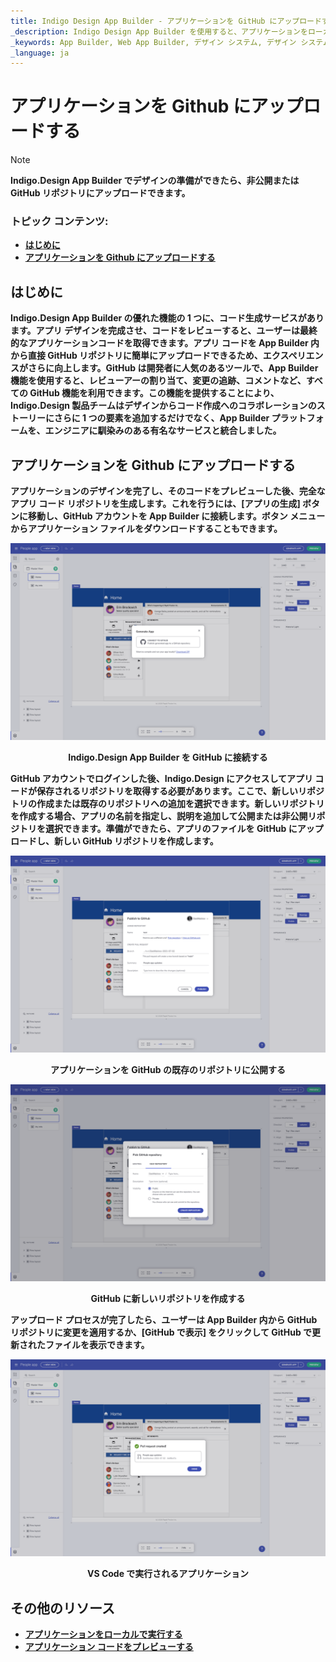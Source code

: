 ```yaml
---
title: Indigo Design App Builder - アプリケーションを GitHub にアップロードする
_description: Indigo Design App Builder を使用すると、アプリケーションをローカルにダウンロードするか、GitHub リポジトリにアップロードするかを選択できます。
_keywords: App Builder, Web App Builder, デザイン システム, デザイン システム UX, UI キット, Sketch, Ignite UI for Angular, Sketch to Angular, Angular, Angular デザイン システム, Sketch からコードをエクスポート, Angular 用のデザイン キット, Sketch UI キット, GitHub
_language: ja
---
```

# アプリケーションを Github にアップロードする

> [!NOTE]
><b>Indigo.Design App Builder でデザインの準備ができたら、非公開または GitHub リポジトリにアップロードできます。 


### トピック コンテンツ:
* <a href="#はじめに">はじめに</a>
* <a href="#アプリケーションを Github にアップロードする">アプリケーションを Github にアップロードする</a>

## はじめに
Indigo.Design App Builder の優れた機能の 1 つに、コード生成サービスがあります。アプリ デザインを完成させ、コードをレビューすると、ユーザーは最終的なアプリケーションコードを取得できます。アプリ コードを App Builder 内から直接 GitHub リポジトリに簡単にアップロードできるため、エクスペリエンスがさらに向上します。GitHub は開発者に人気のあるツールで、App Builder 機能を使用すると、レビューアーの割り当て、変更の追跡、コメントなど、すべての GitHub 機能を利用できます。この機能を提供することにより、Indigo.Design 製品チームはデザインからコード作成へのコラボレーションのストーリーにさらに 1 つの要素を追加するだけでなく、App Builder プラットフォームを、エンジニアに馴染みのある有名なサービスと統合しました。 

## アプリケーションを Github にアップロードする
アプリケーションのデザインを完了し、そのコードをプレビューした後、完全なアプリ コード リポジトリを生成します。これを行うには、[アプリの生成] ボタンに移動し、GitHub アカウントを App Builder に接続します。ボタン メニューからアプリケーション ファイルをダウンロードすることもできます。


<img class="responsive-img" src="../images/connect-to-github.png" srcset="../images/connect-to-github-@2x.png 2x" />
<p style="text-align:center;">Indigo.Design App Builder を GitHub に接続する</p>

GitHub アカウントでログインした後、Indigo.Design にアクセスしてアプリ コードが保存されるリポジトリを取得する必要があります。ここで、新しいリポジトリの作成または既存のリポジトリへの追加を選択できます。新しいリポジトリを作成する場合、アプリの名前を指定し、説明を追加して公開または非公開リポジトリを選択できます。準備ができたら、アプリのファイルを GitHub にアップロードし、新しい GitHub リポジトリを作成します。

<img class="responsive-img" src="../images/pick-repository-publish-to-github.png" srcset="../images/pick-repository-publish-to-github-@2x.png 2x" />
<p style="text-align:center;">アプリケーションを GitHub の既存のリポジトリに公開する</p>

<img class="responsive-img" src="../images/create-new-repo-publish-to-github.png" srcset="../images/create-new-repo-publish-to-github-@2x.png 2x" />
<p style="text-align:center;">GitHub に新しいリポジトリを作成する</p>

アップロード プロセスが完了したら、ユーザーは App Builder 内から GitHub リポジトリに変更を適用するか、[GitHub で表示] をクリックして GitHub で更新されたファイルを表示できます。

<img class="responsive-img" src="../images/view-application-publish-to-github.png" srcset="../images/view-application-publish-to-github-@2x.png 2x" />
<p style="text-align:center;">VS Code で実行されるアプリケーション</p>

## その他のリソース

<div class="divider--half"></div>

* [アプリケーションをローカルで実行する](run-application-locally.md)
* [アプリケーション コードをプレビューする](../preview-code.md)
